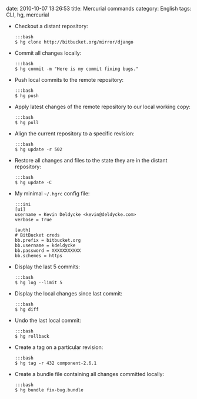 date: 2010-10-07 13:26:53
title: Mercurial commands
category: English
tags: CLI, hg, mercurial

  * Checkout a distant repository:

        :::bash
        $ hg clone http://bitbucket.org/mirror/django

  * Commit all changes locally:

        :::bash
        $ hg commit -m "Here is my commit fixing bugs."

  * Push local commits to the remote repository:

        :::bash
        $ hg push

  * Apply latest changes of the remote repository to our local working copy:

        :::bash
        $ hg pull

  * Align the current repository to a specific revision:

        :::bash
        $ hg update -r 502

  * Restore all changes and files to the state they are in the distant repository:

        :::bash
        $ hg update -C

  * My minimal `~/.hgrc` config file:

        :::ini
        [ui]
        username = Kevin Deldycke <kevin@deldycke.com>
        verbose = True

        [auth]
        # BitBucket creds
        bb.prefix = bitbucket.org
        bb.username = kdeldycke
        bb.password = XXXXXXXXXXX
        bb.schemes = https

  * Display the last 5 commits:

        :::bash
        $ hg log --limit 5

  * Display the local changes since last commit:

        :::bash
        $ hg diff

  * Undo the last local commit:

        :::bash
        $ hg rollback

  * Create a tag on a particular revision:

        :::bash
        $ hg tag -r 432 component-2.6.1

  * Create a bundle file containing all changes committed locally:

        :::bash
        $ hg bundle fix-bug.bundle

